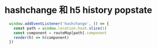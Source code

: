 # hashchange 和 h5 history popstate

```js
  window.addEventListener('hashchange', () => {
    const path = window.location.hash.slice(1)
    const component = routeMap[path].component
    render(h) => h(component)
  })
```
